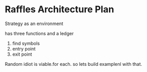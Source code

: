 # Raffles Architecture Plan

Strategy as an environment

has three functions and a ledger

1) find symbols
2) entry point
3) exit point

Random idiot is viable.for each. so lets build examplenl with that.